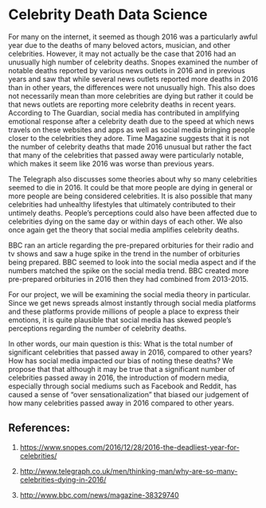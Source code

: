# Celebrity Death Data Science

For many on the internet, it seemed as though 2016 was a particularly awful year due to the deaths of many beloved actors, musician, and other celebrities. However, it may not actually be the case that 2016 had an unusually high number of celebrity deaths. Snopes examined the number of notable deaths reported by various news outlets in 2016 and in previous years and saw that while several news outlets reported more deaths in 2016 than in other years, the differences were not unusually high. This also does not necessarily mean than more celebrities are dying but rather it could be that news outlets are reporting more celebrity deaths in recent years. According to The Guardian, social media has contributed in amplifying emotional response after a celebrity death due to the speed at which news travels on these websites and apps as well as social media bringing people closer to the celebrities they adore. Time Magazine suggests that it is not the number of celebrity deaths that made 2016 unusual but rather the fact that many of the celebrities that passed away were particularly notable, which makes it seem like 2016 was worse than previous years.

The Telegraph also discusses some theories about why so many celebrities seemed to die in 2016. It could be that more people are dying in general or more people are being considered celebrities. It is also possible that many celebrities had unhealthy lifestyles that ultimately contributed to their untimely deaths. People’s perceptions could also have been affected due to celebrities dying on the same day or within days of each other. We also once again get the theory that social media amplifies celebrity deaths.

BBC ran an article regarding the pre-prepared orbituries for their radio and tv shows and saw a huge spike in the trend in the number of orbituries being prepared. BBC seemed to look into the social media aspect and if the numbers matched the spike on the social media trend. BBC created more pre-prepared orbituries in 2016 then they had combined from 2013-2015.

For our project, we will be examining the social media theory in particular. Since we get news spreads almost instantly through social media platforms and these platforms provide millions of people a place to express their emotions, it is quite plausible that social media has skewed people’s perceptions regarding the number of celebrity deaths.

In other words, our main question is this: What is the total number of significant celebrities that passed away in 2016, compared to other years? How has social media impacted our bias of noting these deaths? We propose that that although it may be true that a significant number of celebrities passed away in 2016, the introduction of modern media, especially through social mediums such as Facebook and Reddit, has caused a sense of “over sensationalization” that biased our judgement of how many celebrities passed away in 2016 compared to other years.

## References:

1) https://www.snopes.com/2016/12/28/2016-the-deadliest-year-for-celebrities/

2) http://www.telegraph.co.uk/men/thinking-man/why-are-so-many-celebrities-dying-in-2016/

3) http://www.bbc.com/news/magazine-38329740
